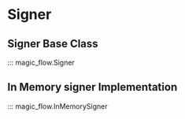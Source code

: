 # Signer

## Signer Base Class

::: magic_flow.Signer

## In Memory signer Implementation

::: magic_flow.InMemorySigner
